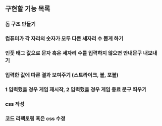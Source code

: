 ## 구현할 기능 목록

### 돔 구조 만들기  

### 컴퓨터가 각 자리의 숫자가 모두 다른 세자리 수 뽑게 하기  

### 인풋 태그 값으로 문자 혹은 세자리 수를 입력하지 않으면 안내문구 내보내기  

### 입력한 값에 따른 결과 보여주기 (스트라이크, 볼, 포볼)  

### 1 입력했을 경우 게임 재시작, 2 입력했을 경우 게임 종료 문구 띄우기

### css 작성

### 코드 리팩토링 혹은 css 수정